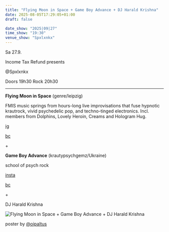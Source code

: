 ```yaml
---
title: "Flying Moon in Space + Game Boy Advance + DJ Harald Krishna"
date: 2025-08-05T17:29:05+01:00
draft: false

date_show: "2025|09|27"
time_show: "19:30"
venue_show: "Spxlxnkx"
---
```


Sa 27.9.

Income Tax Refund presents

@Spxlxnkx

Doors 19h30
Rock 20h30

---

**Flying Moon in Space** (genre/leipzig)

FMIS music springs from hours-long live improvisations that fuse hypnotic krautrock, vivid psychedelic pop, and techno-tinged electronics. Incl. members from Dolphins, Lovely Heroin, Creams and Hologram Hug.

[ig](https://www.instagram.com/flyingmooninspace/)

[bc](https://flyingmooninspace.bandcamp.com/)

\+

**Game Boy Advance** (krautypsychgemz/Ukraine)

school of psych rock

[insta](https://www.instagram.com/gameboyadvance666fanpage/)

[bc](https://gameboyadvance.bandcamp.com/)

\+

DJ Harald Krishna

![Flying Moon in Space + Game Boy Advance + DJ Harald Krishna](../../posters/2025-09-27.jpg)

poster by [@oipaltus](https://www.instagram.com/oipaltus/)
